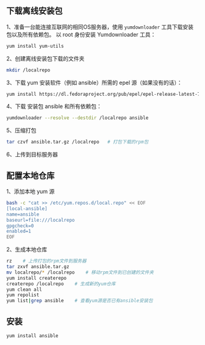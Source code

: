 ## 下载离线安装包

1、准备一台能连接互联网的相同OS服务器，使用 `yumdownloader` 工具下载安装包以及所有依赖包。
以 root 身份安装 Yumdownloader 工具：

```bash
yum install yum-utils
```

2、创建离线安装包下载的文件夹

```bash
mkdir /localrepo
```

3、下载 yum 安装软件（例如 ansible）所需的 epel 源（如果没有的话）：

```bash
yum install https://dl.fedoraproject.org/pub/epel/epel-release-latest-7.noarch.rpm
```

4、下载 安装包 ansible 和所有依赖包：

```bash
yumdownloader --resolve --destdir /localrepo ansible
```

5、压缩打包

```bash
tar czvf ansible.tar.gz /localrepo   # 打包下载的rpm包
```

6、上传到目标服务器

 
## 配置本地仓库

1、添加本地 yum 源

```bash
bash -c "cat >> /etc/yum.repos.d/local.repo" << EOF
[local-ansible]
name=ansible
baseurl=file:///localrepo
gpgcheck=0
enabled=1
EOF
```

2、生成本地仓库

```bash
rz    # 上传打包的rpm文件到服务器
tar zxvf ansible.tar.gz
mv localrepo/* /localrepo    # 移动rpm文件到已创建的文件夹
yum install createrepo
createrepo /localrepo    # 生成新的yum仓库
yum clean all
yum repolist
yum list|grep ansible    # 查看yum源是否已有ansible安装包
```

 
## 安装

```bash
yum install ansible
```

